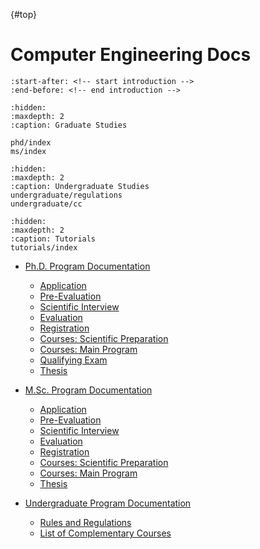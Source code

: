 {#top}
# Computer Engineering Docs

```{include} ../README.md
:start-after: <!-- start introduction -->
:end-before: <!-- end introduction -->
```
```{toctree}
:hidden:
:maxdepth: 2
:caption: Graduate Studies

phd/index
ms/index
```

```{toctree}
:hidden:
:maxdepth: 2
:caption: Undergraduate Studies
undergraduate/regulations
undergraduate/cc
```

```{toctree}
:hidden:
:maxdepth: 2
:caption: Tutorials
tutorials/index
```

- [Ph.D. Program Documentation](phd/index.md)
    - [Application](phd/index.md/#application)
    - [Pre-Evaluation](phd/index.md/#pre-evaluation)
    - [Scientific Interview](phd/index.md/#interview)
    - [Evaluation](phd/index.md/#evaluation)
    - [Registration](phd/index.md/#registration)
    - [Courses: Scientific Preparation](phd/index.md/#courses-scientific-prep)
    - [Courses: Main Program](phd/index.md/#courses-main-program)
    - [Qualifying Exam](phd/index.md/#qualifying-exam)
    - [Thesis](phd/index.md/#phd-thesis)

- [M.Sc. Program Documentation](ms/index.md)
    - [Application](ms/index.md/#application)
    - [Pre-Evaluation](ms/index.md/#pre-evaluation)
    - [Scientific Interview](ms/index.md/#interview)
    - [Evaluation](ms/index.md/#evaluation)
    - [Registration](ms/index.md/#registration)
    - [Courses: Scientific Preparation](ms/index.md/#courses-scientific-prep)
    - [Courses: Main Program](ms/index.md/#courses-main-program)
    - [Thesis](ms/index.md/#ms-thesis)

- [Undergraduate Program Documentation]()
    - [Rules and Regulations](undergraduate/regulations)
    - [List of Complementary Courses](undergraduate/cc)


